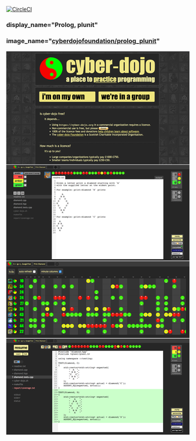 [![CircleCI](https://circleci.com/gh/cyber-dojo-start-points/prolog-plunit.svg?style=svg)](https://circleci.com/gh/cyber-dojo-start-points/prolog-plunit)

### display_name="Prolog, plunit"
### image_name="[cyberdojofoundation/prolog_plunit](https://hub.docker.com/repository/docker/cyberdojofoundation/prolog_plunit)"

![cyber-dojo.org home page](https://github.com/cyber-dojo/cyber-dojo/blob/master/shared/home_page_snapshot.png)
